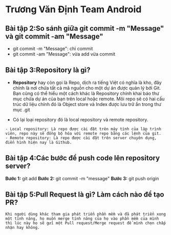 # Trương Văn Định Team Android

## Bài tập 2:So sánh giữa git commit -m "Message" và git commit -am "Message"
   + git commit -m "Message": chỉ commit
   + git commit -am "Message": vừa add vừa commit
## Bài tập 3:Repository là gì?
   + **Repository** hay còn gọi là Repo, dịch ra tiếng Việt có nghĩa là kho, đây chính là nơi chứa tất cả mã nguồn cho một dự án được quản lý bởi Git. Bạn cũng có thể hiểu một cách khác là Repository chính khai báo thư mục chứa dự án của bạn trên local hoặc remote. Môi repo sẽ có hai cấu trúc dữ liệu chính đó là Object store và Index được lưu trữ ẩn trong thư mục .git

   + Có lại loại repository đó là local repository và remote repository.

	- Local repository: Là repo được cài đặt trên máy tính của lập trình viên, repo này sẽ đồng bộ hóa với remote repo bằng các lệnh của git.
	- Remote repository: Là repo được cài đặt trên server chuyên dụng, điển hình hiện nay là Github.


## Bài tập 4:Các bước để push code lên repository server?
   **Bước 1:** git add <space><space>
   **Bước 2:** git commit -m "message" <space><space>
   **Bước 3:** git push origin <name-branch> <space><space>

## Bài tập 5:Pull Request là gì? Làm cách nào để tạo PR?
    Khi người dùng khác tham gia phát triển phần mềm và đã phát triển xong một tính năng, họ muốn merge tính năng của họ vào phần mềm của mình thì lúc này họ sẽ gửi một Pull request/Merge request để mình chọn chấp nhận hay không.

